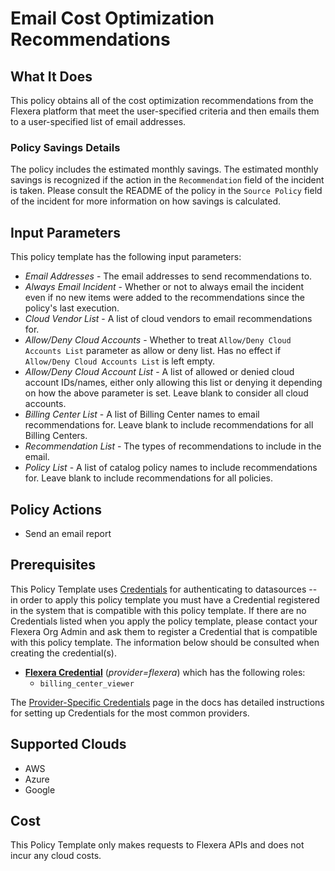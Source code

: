 # Email Cost Optimization Recommendations

## What It Does

This policy obtains all of the cost optimization recommendations from the Flexera platform that meet the user-specified criteria and then emails them to a user-specified list of email addresses.

### Policy Savings Details

The policy includes the estimated monthly savings. The estimated monthly savings is recognized if the action in the `Recommendation` field of the incident is taken. Please consult the README of the policy in the `Source Policy` field of the incident for more information on how savings is calculated.

## Input Parameters

This policy template has the following input parameters:

- *Email Addresses* - The email addresses to send recommendations to.
- *Always Email Incident* - Whether or not to always email the incident even if no new items were added to the recommendations since the policy's last execution.
- *Cloud Vendor List* - A list of cloud vendors to email recommendations for.
- *Allow/Deny Cloud Accounts* - Whether to treat `Allow/Deny Cloud Accounts List` parameter as allow or deny list. Has no effect if `Allow/Deny Cloud Accounts List` is left empty.
- *Allow/Deny Cloud Account List* - A list of allowed or denied cloud account IDs/names, either only allowing this list or denying it depending on how the above parameter is set. Leave blank to consider all cloud accounts.
- *Billing Center List* - A list of Billing Center names to email recommendations for. Leave blank to include recommendations for all Billing Centers.
- *Recommendation List* - The types of recommendations to include in the email.
- *Policy List* - A list of catalog policy names to include recommendations for. Leave blank to include recommendations for all policies.

## Policy Actions

- Send an email report

## Prerequisites

This Policy Template uses [Credentials](https://docs.flexera.com/flexera/EN/Automation/ManagingCredentialsExternal.htm) for authenticating to datasources -- in order to apply this policy template you must have a Credential registered in the system that is compatible with this policy template. If there are no Credentials listed when you apply the policy template, please contact your Flexera Org Admin and ask them to register a Credential that is compatible with this policy template. The information below should be consulted when creating the credential(s).

- [**Flexera Credential**](https://docs.flexera.com/flexera/EN/Automation/ProviderCredentials.htm) (*provider=flexera*) which has the following roles:
  - `billing_center_viewer`

The [Provider-Specific Credentials](https://docs.flexera.com/flexera/EN/Automation/ProviderCredentials.htm) page in the docs has detailed instructions for setting up Credentials for the most common providers.

## Supported Clouds

- AWS
- Azure
- Google

## Cost

This Policy Template only makes requests to Flexera APIs and does not incur any cloud costs.
